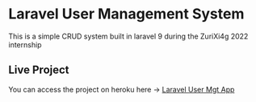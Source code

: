 # Laravel User Management System

This is a simple CRUD system built in laravel 9 during the ZuriXi4g 2022 internship

## Live Project

You can access the project on heroku here -> [Laravel User Mgt App](https://) 